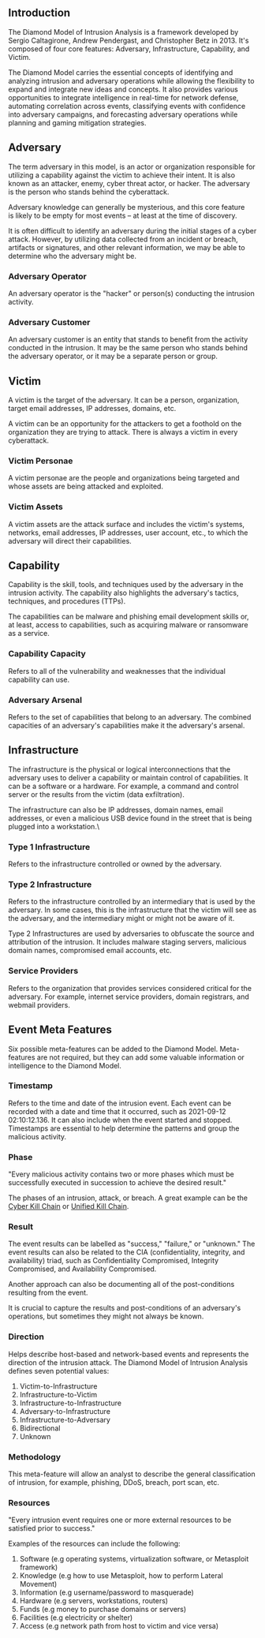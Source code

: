 ## Introduction
The Diamond Model of Intrusion Analysis is a framework developed by Sergio Caltagirone, Andrew Pendergast, and Christopher Betz in 2013. It's composed of four core features: Adversary, Infrastructure, Capability, and Victim.

The Diamond Model carries the essential concepts of identifying and analyzing intrusion and adversary operations while allowing the flexibility to expand and integrate new ideas and concepts. It also provides various opportunities to integrate intelligence in real-time for network defense, automating correlation across events, classifying events with confidence into adversary campaigns, and forecasting adversary operations while planning and gaming mitigation strategies.
## Adversary
The term adversary in this model, is an actor or organization responsible for utilizing a capability against the victim to achieve their intent. It is also known as an attacker, enemy, cyber threat actor, or hacker. The adversary is the person who stands behind the cyberattack.

Adversary knowledge can generally be mysterious, and this core feature is likely to be empty for most events – at least at the time of discovery.

It is often difficult to identify an adversary during the initial stages of a cyber attack. However, by utilizing data collected from an incident or breach, artifacts or signatures, and other relevant information, we may be able to determine who the adversary might be.
### Adversary Operator
An adversary operator is the "hacker" or person(s) conducting the intrusion activity.
### Adversary Customer
An adversary customer is an entity that stands to benefit from the activity conducted in the intrusion. It may be the same person who stands behind the adversary operator, or it may be a separate person or group.
## Victim
A victim is the target of the adversary. It can be a person, organization, target email addresses, IP addresses, domains, etc.

A victim can be an opportunity for the attackers to get a foothold on the organization they are trying to attack. There is always a victim in every cyberattack.
### Victim Personae
A victim personae are the people and organizations being targeted and whose assets are being attacked and exploited.
### Victim Assets
A victim assets are the attack surface and includes the victim's systems, networks, email addresses, IP addresses, user account, etc., to which the adversary will direct their capabilities.
## Capability
Capability is the skill, tools, and techniques used by the adversary in the intrusion activity. The capability also highlights the adversary's tactics, techniques, and procedures (TTPs).

The capabilities can be malware and phishing email development skills or, at least, access to capabilities, such as acquiring malware or ransomware as a service.
### Capability Capacity
Refers to all of the vulnerability and weaknesses that the individual capability can use.
### Adversary Arsenal
Refers to the set of capabilities that belong to an adversary. The combined capacities of an adversary's capabilities make it the adversary's arsenal.
## Infrastructure
The infrastructure is the physical or logical interconnections that the adversary uses to deliver a capability or maintain control of capabilities. It can be a software or a hardware. For example, a command and control server or the results from the victim (data exfiltration).

The infrastructure can also be IP addresses, domain names, email addresses, or even a malicious USB device found in the street that is being plugged into a workstation.\
### Type 1 Infrastructure
Refers to the infrastructure controlled or owned by the adversary.
### Type 2 Infrastructure
Refers to the infrastructure controlled by an intermediary that is used by the adversary. In some cases, this is the infrastructure that the victim will see as the adversary, and the intermediary might or might not be aware of it.

Type 2 Infrastructures are used by adversaries to obfuscate the source and attribution of the intrusion. It includes malware staging servers, malicious domain names, compromised email accounts, etc.
### Service Providers
Refers to the organization that provides services considered critical for the adversary. For example, internet service providers, domain registrars, and webmail providers.
## Event Meta Features
Six possible meta-features can be added to the Diamond Model. Meta-features are not required, but they can add some valuable information or intelligence to the Diamond Model.
### Timestamp
Refers to the time and date of the intrusion event. Each event can be recorded with a date and time that it occurred, such as 2021-09-12 02:10:12.136. It can also include when the event started and stopped. Timestamps are essential to help determine the patterns and group the malicious activity.
### Phase
"Every malicious activity contains two or more phases which must be successfully executed in succession to achieve the desired result."

The phases of an intrusion, attack, or breach. A great example can be the [Cyber Kill Chain](obsidian://open?vault=security-notes&file=Defensive%20Security%2FCyber%20Defense%20Frameworks%2FCyber%20Kill%20Chain) or [Unified Kill Chain](obsidian://open?vault=security-notes&file=Defensive%20Security%2FCyber%20Defense%20Frameworks%2FUnified%20Kill%20Chain).
### Result
The event results can be labelled as "success," "failure," or "unknown." The event results can also be related to the CIA (confidentiality, integrity, and availability) triad, such as Confidentiality Compromised, Integrity Compromised, and Availability Compromised.

Another approach can also be documenting all of the post-conditions resulting from the event.

It is crucial to capture the results and post-conditions of an adversary's operations, but sometimes they might not always be known.
### Direction
Helps describe host-based and network-based events and represents the direction of the intrusion attack. The Diamond Model of Intrusion Analysis defines seven potential values:
1. Victim-to-Infrastructure
2. Infrastructure-to-Victim
3. Infrastructure-to-Infrastructure
4. Adversary-to-Infrastructure
5. Infrastructure-to-Adversary
6. Bidirectional
7. Unknown
### Methodology
This meta-feature will allow an analyst to describe the general classification of intrusion, for example, phishing, DDoS, breach, port scan, etc. 
### Resources
"Every intrusion event requires one or more external resources to be satisfied prior to success."

Examples of the resources can include the following:
1. Software (e.g operating systems, virtualization software, or Metasploit framework)
2. Knowledge (e.g how to use Metasploit, how to perform Lateral Movement)
3. Information (e.g username/password to masquerade)
4. Hardware (e.g servers, workstations, routers)
5. Funds (e.g money to purchase domains or servers)
6. Facilities (e.g electricity or shelter)
7. Access (e.g network path from host to victim and vice versa)